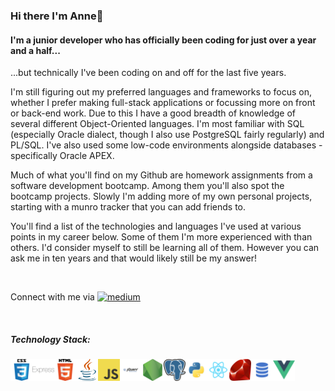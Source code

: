### Hi there I'm Anne👋

#### I'm a junior developer who has officially been coding for just over a year and a half...
...but technically I've been coding on and off for the last five years.

I'm still figuring out my preferred languages and frameworks to focus on, whether I prefer making full-stack applications or focussing more on front or back-end work. Due to this I have a good breadth of knowledge of several different Object-Oriented languages. I'm most familiar with SQL (especially Oracle dialect, though I also use PostgreSQL fairly regularly) and PL/SQL. I've also used some low-code environments alongside databases - specifically Oracle APEX.

Much of what you'll find on my Github are homework assignments from a software development bootcamp. Among them you'll also spot the bootcamp projects. Slowly I'm adding more of my own personal projects, starting with a munro tracker that you can add friends to.

You'll find a list of the technologies and languages I've used at various points in my career below. Some of them I'm more experienced with than others. I'd consider myself to still be learning all of them. However you can ask me in ten years and that would likely still be my answer!

<br>

Connect with me via <a href="https://www.linkedin.com/in/anne-mckendry/"><img alt="medium" height="25px" src="https://img.shields.io/badge/linkedin-%230077B5.svg?&style=for-the-badge&logo=linkedin&logoColor=white" /> </a>

<br>

##### Technology Stack:

<img align="left" alt="css" width="35px" src="https://raw.githubusercontent.com/github/explore/80688e429a7d4ef2fca1e82350fe8e3517d3494d/topics/css/css.png" />
<img align="left" alt="express" width="35px" src="https://raw.githubusercontent.com/github/explore/80688e429a7d4ef2fca1e82350fe8e3517d3494d/topics/express/express.png" />
<img align="left" alt="html" width="35px"  src="https://raw.githubusercontent.com/github/explore/80688e429a7d4ef2fca1e82350fe8e3517d3494d/topics/html/html.png" />
<img align="left" alt="java" width="35px"  src="https://raw.githubusercontent.com/github/explore/80688e429a7d4ef2fca1e82350fe8e3517d3494d/topics/java/java.png" />
<img align="left" alt="javascript" width="35px"  src="https://raw.githubusercontent.com/github/explore/80688e429a7d4ef2fca1e82350fe8e3517d3494d/topics/javascript/javascript.png" />
<img align="left" alt="jquery" width="35px"  src="https://raw.githubusercontent.com/github/explore/80688e429a7d4ef2fca1e82350fe8e3517d3494d/topics/jquery/jquery.png" />
<img align="left" alt="node" width="35px"  src="https://raw.githubusercontent.com/github/explore/80688e429a7d4ef2fca1e82350fe8e3517d3494d/topics/nodejs/nodejs.png" />
<img align="left" alt="postgres" width="35px"  src="https://raw.githubusercontent.com/github/explore/80688e429a7d4ef2fca1e82350fe8e3517d3494d/topics/postgresql/postgresql.png" />
<img align="left" alt="python" width="35px"  src="https://raw.githubusercontent.com/github/explore/80688e429a7d4ef2fca1e82350fe8e3517d3494d/topics/python/python.png" />
<img align="left" alt="react" width="35px"  src="https://raw.githubusercontent.com/github/explore/80688e429a7d4ef2fca1e82350fe8e3517d3494d/topics/react/react.png" />
<img align="left" alt="ruby" width="35px"  src="https://raw.githubusercontent.com/github/explore/80688e429a7d4ef2fca1e82350fe8e3517d3494d/topics/ruby/ruby.png" />
<img align="left" alt="sql" width="35px"  src="https://raw.githubusercontent.com/github/explore/80688e429a7d4ef2fca1e82350fe8e3517d3494d/topics/sql/sql.png" />
<img align="left" alt="vue" width="35px"  src="https://raw.githubusercontent.com/github/explore/80688e429a7d4ef2fca1e82350fe8e3517d3494d/topics/vue/vue.png" />
